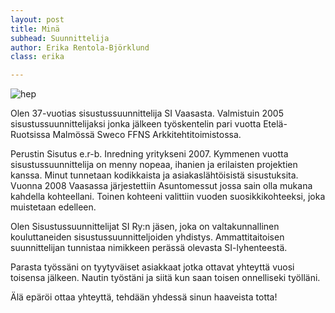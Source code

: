 ```yaml
---
layout: post
title: Minä
subhead: Suunnittelija
author: Erika Rentola-Björklund
class: erika

---
```

![hep]({{site.url}}/images/mina_mv_small.jpg)

Olen 37-vuotias sisustussuunnittelija SI Vaasasta.
Valmistuin 2005 sisustussuunnittelijaksi jonka jälkeen työskentelin pari vuotta Etelä-Ruotsissa Malmössä Sweco FFNS Arkkitehtitoimistossa. 

Perustin Sisutus e.r-b. Inredning yritykseni 2007. Kymmenen vuotta sisustussuunnittelija on menny nopeaa, ihanien ja erilaisten projektien kanssa. Minut tunnetaan kodikkaista ja asiakaslähtöisistä sisustuksita. Vuonna 2008 Vaasassa järjestettiin Asuntomessut jossa sain olla mukana kahdella kohteellani. Toinen kohteeni valittiin vuoden suosikkikohteeksi, joka muistetaan edelleen.

Olen Sisustussuunnittelijat SI Ry:n jäsen, joka on valtakunnallinen kouluttaneiden sisustussuunnitteljoiden yhdistys. Ammattitaitoisen suunnittelijan tunnistaa nimikkeen perässä olevasta SI-lyhenteestä.

Parasta työssäni on tyytyväiset asiakkaat  jotka ottavat yhteyttä vuosi toisensa jälkeen. Nautin työstäni ja siitä kun saan toisen onnelliseki työlläni.

Älä epäröi ottaa yhteyttä, tehdään yhdessä sinun haaveista totta!


